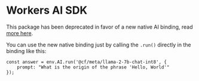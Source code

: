 # Workers AI SDK

This package has been deprecated in favor of a new native AI binding, read [more here](https://developers.cloudflare.com/workers-ai/configuration/bindings/).

You can use the new native binding just by calling the `.run()` directly in the binding like this:

```
const answer = env.AI.run('@cf/meta/llama-2-7b-chat-int8', {
    prompt: "What is the origin of the phrase 'Hello, World'"
});
```
